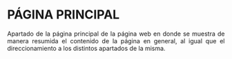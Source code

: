 # PÁGINA PRINCIPAL

<p align="justify">
    Apartado de la página principal de la página web en donde se muestra de manera resumida el contenido de la página en general, al igual que el direccionamiento a los distintos apartados de la misma.
</p>